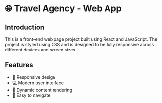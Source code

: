 # 🌐 Travel Agency - Web App

## Introduction
This is a front-end web page project built using React and JavaScript. The project is styled using CSS and is designed to be fully responsive across different devices and screen sizes.

## Features
- 📱 Responsive design
- 💻 Modern user interface
- 🔄 Dynamic content rendering
- 🚀 Easy to navigate
